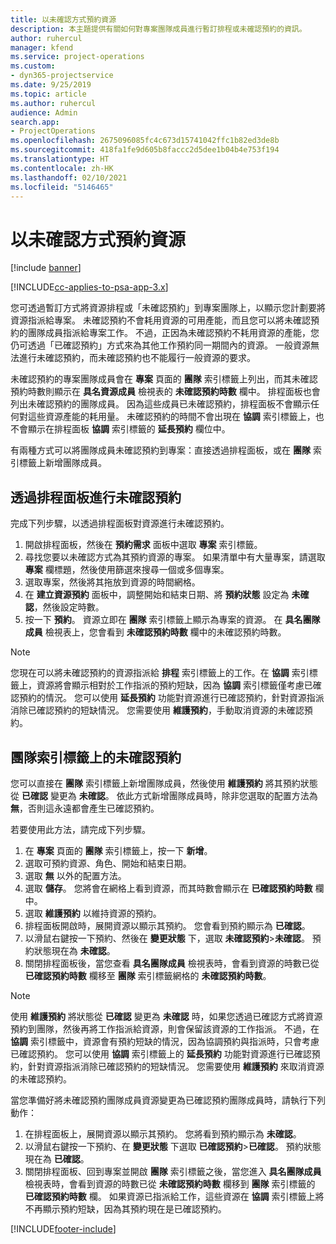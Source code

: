 ```yaml
---
title: 以未確認方式預約資源
description: 本主題提供有關如何對專案團隊成員進行暫訂排程或未確認預約的資訊。
author: ruhercul
manager: kfend
ms.service: project-operations
ms.custom:
- dyn365-projectservice
ms.date: 9/25/2019
ms.topic: article
ms.author: ruhercul
audience: Admin
search.app:
- ProjectOperations
ms.openlocfilehash: 2675096085fc4c673d15741042ffc1b82ed3de8b
ms.sourcegitcommit: 418fa1fe9d605b8faccc2d5dee1b04b4e753f194
ms.translationtype: HT
ms.contentlocale: zh-HK
ms.lasthandoff: 02/10/2021
ms.locfileid: "5146465"
---
```

# <a name="soft-book-a-resource"></a>以未確認方式預約資源

[!include [banner](../includes/psa-now-project-operations.md)]

[!INCLUDE[cc-applies-to-psa-app-3.x](../includes/cc-applies-to-psa-app-3x.md)]

您可透過暫訂方式將資源排程或「未確認預約」到專案團隊上，以顯示您計劃要將資源指派給專案。 未確認預約不會耗用資源的可用產能，而且您可以將未確認預約的團隊成員指派給專案工作。 不過，正因為未確認預約不耗用資源的產能，您仍可透過「已確認預約」方式來為其他工作預約同一期間內的資源。 一般資源無法進行未確認預約，而未確認預約也不能履行一般資源的要求。

未確認預約的專案團隊成員會在 **專案** 頁面的 **團隊** 索引標籤上列出，而其未確認預約時數則顯示在 **具名資源成員** 檢視表的 **未確認預約時數** 欄中。 排程面板也會列出未確認預約的團隊成員。 因為這些成員已未確認預約，排程面板不會顯示任何對這些資源產能的耗用量。 未確認預約的時間不會出現在 **協調** 索引標籤上，也不會顯示在排程面板 **協調** 索引標籤的 **延長預約** 欄位中。 

有兩種方式可以將團隊成員未確認預約到專案：直接透過排程面板，或在 **團隊** 索引標籤上新增團隊成員。 

## <a name="soft-book-from-the-schedule-board"></a>透過排程面板進行未確認預約
完成下列步驟，以透過排程面板對資源進行未確認預約。 

1. 開啟排程面板，然後在 **預約需求** 面板中選取 **專案** 索引標籤。
2. 尋找您要以未確認方式為其預約資源的專案。 如果清單中有大量專案，請選取 **專案** 欄標題，然後使用篩選來搜尋一個或多個專案。
3. 選取專案，然後將其拖放到資源的時間網格。
5. 在 **建立資源預約** 面板中，調整開始和結束日期、將 **預約狀態** 設定為 **未確認**，然後設定時數。 
6. 按一下 **預約**。 資源立即在 **團隊** 索引標籤上顯示為專案的資源。 在 **具名團隊成員** 檢視表上，您會看到 **未確認預約時數** 欄中的未確認預約時數。

> [!NOTE]
> 您現在可以將未確認預約的資源指派給 **排程** 索引標籤上的工作。在 **協調** 索引標籤上，資源將會顯示相對於工作指派的預約短缺，因為 **協調** 索引標籤僅考慮已確認預約的情況。 您可以使用 **延長預約** 功能對資源進行已確認預約，針對資源指派消除已確認預約的短缺情況。 您需要使用 **維護預約**，手動取消資源的未確認預約。

## <a name="soft-book-on-the-team-tab"></a>團隊索引標籤上的未確認預約

您可以直接在 **團隊** 索引標籤上新增團隊成員，然後使用 **維護預約** 將其預約狀態從 **已確認** 變更為 **未確認**。 依此方式新增團隊成員時，除非您選取的配置方法為 **無**，否則這永遠都會產生已確認預約。

若要使用此方法，請完成下列步驟。

1. 在 **專案** 頁面的 **團隊** 索引標籤上，按一下 **新增**。
2. 選取可預約資源、角色、開始和結束日期。
3. 選取 **無** 以外的配置方法。
4. 選取 **儲存**。 您將會在網格上看到資源，而其時數會顯示在 **已確認預約時數** 欄中。
5. 選取 **維護預約** 以維持資源的預約。
6. 排程面板開啟時，展開資源以顯示其預約。 您會看到預約顯示為 **已確認**。
7. 以滑鼠右鍵按一下預約、然後在 **變更狀態** 下，選取 **未確認預約**\>**未確認**。 預約狀態現在為 **未確認**。
8. 關閉排程面板後，當您查看 **具名團隊成員** 檢視表時，會看到資源的時數已從 **已確認預約時數** 欄移至 **團隊** 索引標籤網格的 **未確認預約時數**。

> [!NOTE]
> 使用 **維護預約** 將狀態從 **已確認** 變更為 **未確認** 時，如果您透過已確認方式將資源預約到團隊，然後再將工作指派給資源，則會保留該資源的工作指派。 不過，在 **協調** 索引標籤中，資源會有預約短缺的情況，因為協調預約與指派時，只會考慮已確認預約。 您可以使用 **協調** 索引標籤上的 **延長預約** 功能對資源進行已確認預約，針對資源指派消除已確認預約的短缺情況。 您需要使用 **維護預約** 來取消資源的未確認預約。

當您準備好將未確認預約團隊成員資源變更為已確認預約團隊成員時，請執行下列動作：

1. 在排程面板上，展開資源以顯示其預約。 您將看到預約顯示為 **未確認**。
2. 以滑鼠右鍵按一下預約、在 **變更狀態** 下選取 **已確認預約**\>**已確認**。 預約狀態現在為 **已確認**。
3. 關閉排程面板、回到專案並開啟 **團隊** 索引標籤之後，當您進入 **具名團隊成員** 檢視表時，會看到資源的時數已從 **未確認預約時數** 欄移到 **團隊** 索引標籤的 **已確認預約時數** 欄。 如果資源已指派給工作，這些資源在 **協調** 索引標籤上將不再顯示預約短缺，因為其預約現在是已確認預約。



[!INCLUDE[footer-include](../includes/footer-banner.md)]
